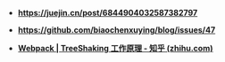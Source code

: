 + **https://juejin.cn/post/6844904032587382797**
+ **https://github.com/biaochenxuying/blog/issues/47**

+ **[Webpack | TreeShaking 工作原理 - 知乎 (zhihu.com)](https://zhuanlan.zhihu.com/p/472733451)**